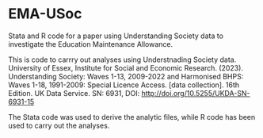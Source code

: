 # EMA-USoc
Stata and R code for a paper using Understanding Society data to investigate the Education Maintenance Allowance.

This is code to carrry out analyses using Understnading Society data. 
University of Essex, Institute for Social and Economic Research. (2023). Understanding Society: Waves 1-13, 2009-2022 and Harmonised BHPS: Waves 1-18, 1991-2009: Special Licence Access. [data collection]. 16th Edition. UK Data Service. SN: 6931, DOI: http://doi.org/10.5255/UKDA-SN-6931-15

The Stata code was used to derive the analytic files, while R code has been used to carry out the analyses. 

